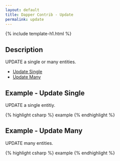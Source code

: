 ```yaml
---
layout: default
title: Dapper Contrib - Update
permalink: update
---
```


{% include template-h1.html %}

## Description
UPDATE a single or many entities.

- [Update Single](#example---update-single)
- [Update Many](#example---update-single)

## Example - Update Single
UPDATE a single entitiy.

{% highlight csharp %}
example
{% endhighlight %}

## Example - Update Many
UPDATE many entities.

{% highlight csharp %}
example
{% endhighlight %}
